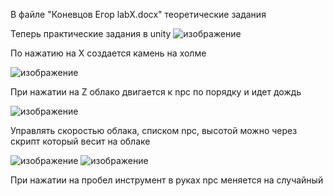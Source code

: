 В файле "Коневцов Егор labX.docx" теоретические задания

Теперь практические задания в unity 
![изображение](https://github.com/user-attachments/assets/0a568d98-5520-41af-a074-cb4c6074d5a3)

По нажатию на X создается камень на холме

![изображение](https://github.com/user-attachments/assets/e3ef4e7c-c82f-45c4-b8a9-b5b2e612fbb9)

При нажатии на Z облако двигается к npc по порядку и идет дождь

![изображение](https://github.com/user-attachments/assets/11bf47ce-c837-437c-ab57-ce7be8f61ba7)

Управлять скоростью облака, списком npc, высотой можно через скрипт который весит на облаке

![изображение](https://github.com/user-attachments/assets/f5560e69-9600-48d1-9a50-509e07247d2f)
![изображение](https://github.com/user-attachments/assets/c0bae98a-991d-4be3-91c9-d5e7212c047f)

При нажатии на пробел инструмент в руках npc меняется на случайный



